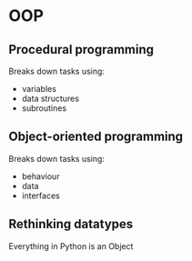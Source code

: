 # OOP

## Procedural programming

Breaks down tasks using:

- variables
- data structures
- subroutines


## Object-oriented programming

Breaks down tasks using:

- behaviour
- data
- interfaces

## Rethinking datatypes

Everything in Python is an Object
